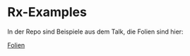 # Rx-Examples

In der Repo sind Beispiele aus dem Talk, die Folien sind hier:

[Folien](https://docs.google.com/presentation/d/1V2YAjT6SwBiVhuU55W8UJpjWPLswNweEcZcQgmPapSY/edit?usp=sharing)

